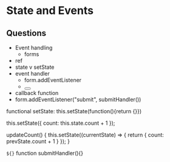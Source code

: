 # State and Events 

## Questions
- Event handling 
  - forms 
- ref
- state v setState
- event handler
  - form.addEventListener
  - <button onChange={submitHandler}>
 - callback function 
  - form.addEventListener("submit", submitHandler())

functional setState: this.setState(function(){return {}})

this.setState({
  count: this.state.count + 1
});

updateCount() {
  this.setState((currentState) => {
    return { count: prevState.count + 1 }
  });
}

`${}`
 function submitHandler(){}